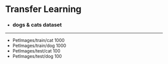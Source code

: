 # Transfer Learning
- ### dogs & cats dataset
---

- PetImages/train/cat 1000
- PetImages/train/dog 1000
- PetImages/test/cat 100
- PetImages/test/dog 100
